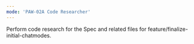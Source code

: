 ```yaml
---
mode: 'PAW-02A Code Researcher'
---
```


Perform code research for the Spec and related files for feature/finalize-initial-chatmodes.